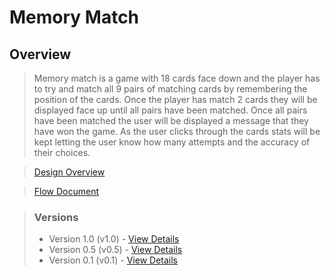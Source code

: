 
# Memory Match

## Overview

> Memory match is a game with 18 cards face down and the player has to try and match all 9 pairs of matching cards by remembering the position of the cards.
Once the player has match 2 cards they will be displayed face up until all pairs have been matched. Once all pairs have been matched the user will be
displayed a message that they have won the game. As the user clicks through the cards stats will be kept letting the user know how many attempts and the
accuracy of their choices.

> <a href="https://docs.google.com/presentation/d/1zlSHYatpaPsrq4LuOtyuE-RRIom4vRo-lXovQ0zPV0U/pub?start=false&loop=false&delayms=3000" target="_blank">Design Overview</a>

> <a href="https://drive.google.com/open?id=0B3R9g7F9YRS6SHd3Q3lRdWF0RkU" target="_blank">Flow Document</a>

> ### Versions
> - Version 1.0 (v1.0) - <a href="https://github.com/Learning-Fuze/memory_match/tree/v1.0">View Details</a>
> - Version 0.5 (v0.5) - <a href="https://github.com/Learning-Fuze/memory_match/tree/v0.5">View Details</a>
> - Version 0.1 (v0.1) - <a href="https://github.com/Learning-Fuze/memory_match/tree/v0.1">View Details</a>

